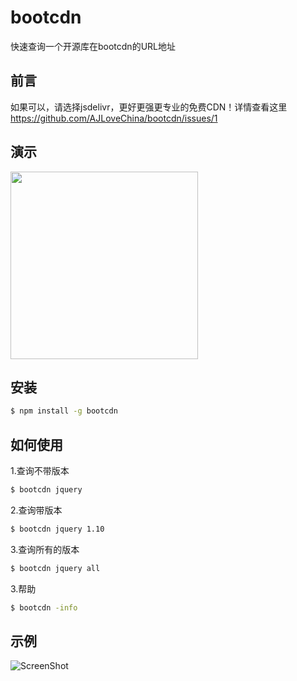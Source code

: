 # bootcdn

快速查询一个开源库在bootcdn的URL地址

## 前言
如果可以，请选择jsdelivr，更好更强更专业的免费CDN！详情查看这里 https://github.com/AJLoveChina/bootcdn/issues/1

## 演示
<a href="https://asciinema.org/a/UFYyfYoULErlqDjVq7ggxDZW3" target="_blank"><img src="https://asciinema.org/a/UFYyfYoULErlqDjVq7ggxDZW3.svg" width=300 /></a>


## 安装

```bash
$ npm install -g bootcdn
```

## 如何使用

1.查询不带版本
```bash
$ bootcdn jquery
```

2.查询带版本
```bash
$ bootcdn jquery 1.10
```

3.查询所有的版本
```bash
$ bootcdn jquery all
```

3.帮助
```bash
$ bootcdn -info
```

## 示例
![ScreenShot](https://raw.github.com/AJLoveChina/bootcdn/master/test/bootcdn.gif?t=2018年5月2日)
